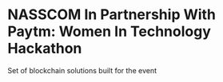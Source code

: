 # NASSCOM In Partnership With Paytm: Women In Technology Hackathon

Set of blockchain solutions built for the event
